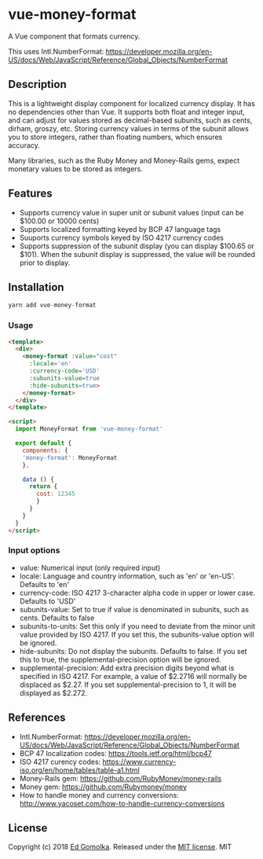 # vue-money-format

A Vue component that formats currency.

This uses Intl.NumberFormat: 
https://developer.mozilla.org/en-US/docs/Web/JavaScript/Reference/Global_Objects/NumberFormat

## Description

This is a lightweight display component for localized currency display. It has no dependencies other than Vue. 
It supports both float and integer input, and can adjust for values stored as decimal-based subunits, such as cents, dirham, groszy, etc. 
Storing currency values in terms of the subunit allows you to store integers, rather than floating numbers, which ensures accuracy. 

Many libraries, such as the Ruby Money and Money-Rails gems, expect monetary values to be stored as integers.

## Features

- Supports currency value in super unit or subunit values (input can be $100.00 or 10000 cents)
- Supports localized formatting keyed by BCP 47 language tags
- Suuports currency symbols keyed by ISO 4217 currency codes
- Supports suppression of the subunit display (you can display $100.65 or $101). When the subunit display is suppressed, the value will be rounded prior to display.



## Installation

```js
yarn add vue-money-format
```

### Usage

```html
<template>
  <div>
    <money-format :value="cost" 
      :locale='en' 
      :currency-code='USD' 
      :subunits-value=true 
      :hide-subunits=true>
    </money-format>
  </div>
</template>

<script>
  import MoneyFormat from 'vue-money-format'

  export default {
    components: {
    'money-format': MoneyFormat
    },

    data () {
      return {
        cost: 12345
        }
      }
    }
  }
</script>
```

### Input options

- value: Numerical input (only required input)
- locale: Language and country information, such as 'en' or 'en-US'. Defaults to 'en'
- currency-code: ISO 4217 3-character alpha code in upper or lower case. Defaults to 'USD'
- subunits-value: Set to true if value is denominated in subunits, such as cents. Defaults to false
- subunits-to-units: Set this only if you need to deviate from the minor unit value provided by ISO 4217. If you set this, the subunits-value option will be ignored.
- hide-subunits: Do not display the subunits. Defaults to false. If you set this to true, the supplemental-precision option will be ignored.
- supplemental-precision: Add extra precision digits beyond what is specified in ISO 4217. For example, a value of $2.2716 will normally be displaced as $2.27. If you set supplemental-precision to 1, it will be displayed as $2.272.


## References

- Intl.NumberFormat: https://developer.mozilla.org/en-US/docs/Web/JavaScript/Reference/Global_Objects/NumberFormat
- BCP 47 localization codes: https://tools.ietf.org/html/bcp47
- ISO 4217 curency codes: https://www.currency-iso.org/en/home/tables/table-a1.html
- Money-Rails gem: https://github.com/RubyMoney/money-rails
- Money gem: https://github.com/Rubymoney/money
- How to handle money and currency conversions: http://www.yacoset.com/how-to-handle-currency-conversions

## License

Copyright (c) 2018 [Ed Gomolka](https://github.com/egomolka). Released under the [MIT license](https://github.com/egomolka/vue-money-format/blob/master/LICENSE).
MIT

